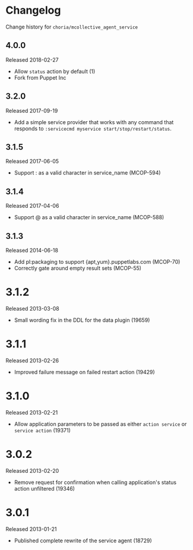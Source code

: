 # Changelog

Change history for `choria/mcollective_agent_service`

## 4.0.0

Released 2018-02-27

 * Allow `status` action by default (1)
 * Fork from Puppet Inc

## 3.2.0

Released 2017-09-19

* Add a simple service provider that works with any command that responds
  to `:servicecmd myservice start/stop/restart/status`.

## 3.1.5

Released 2017-06-05

* Support : as a valid character in service_name (MCOP-594)

## 3.1.4

Released 2017-04-06

* Support @ as a valid character in service_name (MCOP-588)

## 3.1.3

Released 2014-06-18

* Add pl:packaging to support {apt,yum}.puppetlabs.com (MCOP-70)
* Correctly gate around empty result sets (MCOP-55)


# 3.1.2

Released 2013-03-08

* Small wording fix in the DDL for the data plugin (19659)


# 3.1.1

Released 2013-02-26

* Improved failure message on failed restart action (19429)


# 3.1.0

Released 2013-02-21

* Allow application parameters to be passed as either `action service`
  or `service action` (19371)


# 3.0.2

Released 2013-02-20

* Remove request for confirmation when calling application's status
  action unfiltered (19346)


# 3.0.1

Released 2013-01-21

* Published complete rewrite of the service agent (18729)
